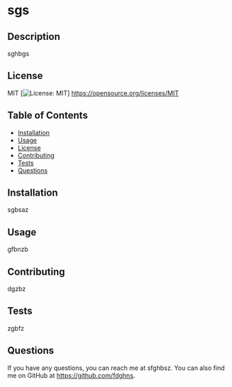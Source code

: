 # sgs

## Description
sghbgs

## License
MIT [![License: MIT](https://img.shields.io/badge/License-MIT-yellow.svg)] https://opensource.org/licenses/MIT



## Table of Contents
- [Installation](#installation)
- [Usage](#usage)
- [License](#license)
- [Contributing](#contributing)
- [Tests](#tests)
- [Questions](#questions)

## Installation
sgbsaz

## Usage
gfbnzb

## Contributing
dgzbz

## Tests
zgbfz

## Questions
If you have any questions, you can reach me at sfghbsz.
You can also find me on GitHub at https://github.com/fdghns.